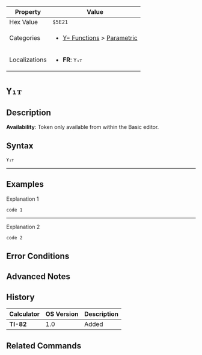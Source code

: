 | Property      | Value |
|---------------|-------|
| Hex Value     | `$5E21`|
| Categories    | <ul><li>[Y= Functions](<../categories/Y= Functions.md>) > [Parametric](<../categories/Y= Functions.md#Parametric>)</li></ul> |
| Localizations | <ul><li><b>FR</b>: `Y₁ᴛ`</li></ul> |

# `Y₁ᴛ`

## Description



<b>Availability</b>: Token only available from within the Basic editor.

## Syntax
`Y₁ᴛ`

<hr>

## Examples

Explanation 1
```ti-basic
code 1
```
---
Explanation 2
```ti-basic
code 2
```

## Error Conditions


## Advanced Notes


## History
| Calculator | OS Version | Description |
|------------|------------|-------------|
| <b>TI-82</b> | 1.0 | Added

## Related Commands

    